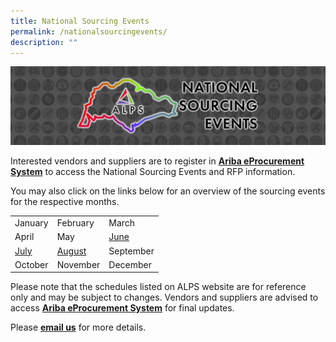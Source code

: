 ```yaml
---
title: National Sourcing Events
permalink: /nationalsourcingevents/
description: ""
---
```

![](/images/NATIONAL%20SOURCING%20EVENTS/national%20sourcing%20events.jpeg)


Interested vendors and suppliers are to register in [**Ariba eProcurement System**](https://www.ariba.com/) to access the National Sourcing Events and RFP information.  

You may also click on the links below for an overview of the sourcing events for the respective months.

|  | | |
|-----------|---|--
| January     | February     | March     |
| April     | May     | [June]([](/files/SOURCING%20EVENTS/june%202023.pdf))     |
|  [July]([](/files/SOURCING%20EVENTS/july%202023.pdf))    | [August]([](/files/SOURCING%20EVENTS/aug%202023.pdf))     | September     |
| October     | November     | December     |

Please note that the schedules listed on ALPS website are for reference only and may be subject to changes. Vendors and suppliers are advised to access [**Ariba eProcurement System**](https://www.ariba.com/) for final updates.

Please [**email us**](mailto:alps_operations@alpshealthcare.com.sg) for more details.